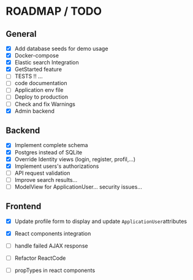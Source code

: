 ﻿# ROADMAP / TODO

## General
- [x] Add database seeds for demo usage
- [x] Docker-compose
- [x] Elastic search Integration
- [x] GetStarted feature
- [ ] TESTS !! ...
- [ ] code documentation 
- [ ] Application env file
- [ ] Deploy to production
- [ ] Check and fix Warnings
- [x] Admin backend

## Backend 
- [x] Implement complete schema
- [x] Postgres instead of SQLite
- [x] Override Identity views (login, register, profil,...)
- [x] Implement users's authorizations
- [ ] API request validation
- [ ] Improve search results...
- [ ] ModelView for ApplicationUser... security issues...

## Frontend
- [x] Update profile form to display and update `ApplicationUser`attributes
- [x] React components integration
- [ ] handle failed AJAX response
- [ ] Refactor ReactCode
- [ ] propTypes in react components














